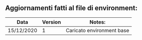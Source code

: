 ## Aggiornamenti fatti al file di environment:

| Data       | Version  | Notes:                          |
|------------|----------|---------------------------------|
| 15/12/2020 | 1        | Caricato environment base       |
